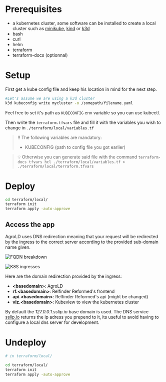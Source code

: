 # Prerequisites

- a kubernetes cluster, some software can be installed to create a local cluster such as [minikube](https://minikube.sigs.k8s.io/docs/start/), [kind](https://kind.sigs.k8s.io/docs/user/quick-start/) or [k3d](https://k3d.io/stable)
- bash
- curl
- helm
- terraform
- terraform-docs (optionnal)

# Setup

First get a kube config file and keep his location in mind for the next step.

```bash
#Let's assume we are using a k3d cluster
k3d kubeconfig write mycluster -o /somepath/filename.yaml
```

Feel free to set it's path as ``KUBECONFIG`` env variable so you can use kubectl. 

Then write the ``terraform.tfvars`` file and fill it with the variables you wish to change in ``./terraform/local/variables.tf`` 

> ‼️ The following variables are mandatory:
> - KUBECONFIG (path to config file you got earlier) 

> 💡 Otherwise you can generate said file with the command ``terraform-docs tfvars hcl ./terraform/local/variables.tf > ./terraform/local/terraform.tfvars``

# Deploy

```bash
cd terraform/local/
terraform init
terraform apply -auto-approve
```

## Access the app

AgroLD uses DNS redirection meaning that your request will be redirected by the ingress to the correct server according to the provided sub-domain name given.

![FQDN breakdown](https://kinsta.com/wp-content/uploads/2022/07/structure-of-url.png)

![K8S ingresses](https://miro.medium.com/max/1400/1*KIVa4hUVZxg-8Ncabo8pdg.png)

Here are the domain redirection provided by the ingress: 

* **\<basedomain\>**: AgroLD
* **rf.\<basedomain\>**: Relfinder Reformed's frontend
* **api.\<basedomain\>**: Relfinder Reformed's api (might be changed)
* **viz.\<basedomain\>**: Kubeview to view the kubernetes cluster

By default the _127.0.0.1.sslip.io_ base domain is used. The DNS service [sslip.io](https://sslip.io) returns the ip adress you prepend to it, its useful to avoid having to configure a local dns server for development. 

# Undeploy

```bash
# in terraform/local/

cd terraform/local/
terraform init
terraform apply -auto-approve
```